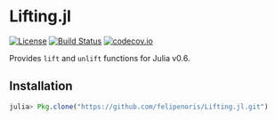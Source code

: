 
# Lifting.jl

[![License](http://img.shields.io/badge/license-MIT-brightgreen.svg?style=flat)](LICENSE)
[![Build Status](https://travis-ci.org/felipenoris/Lifting.jl.svg?branch=master)](https://travis-ci.org/felipenoris/Lifting.jl)
[![codecov.io](http://codecov.io/github/felipenoris/Lifting.jl/coverage.svg?branch=master)](http://codecov.io/github/felipenoris/Lifting.jl?branch=master)

Provides `lift` and `unlift` functions for Julia v0.6.

## Installation

```julia
julia> Pkg.clone("https://github.com/felipenoris/Lifting.jl.git")
```

